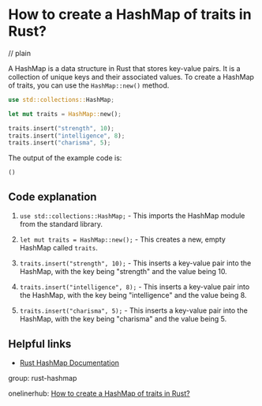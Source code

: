 # How to create a HashMap of traits in Rust?
// plain

A HashMap is a data structure in Rust that stores key-value pairs. It is a collection of unique keys and their associated values. To create a HashMap of traits, you can use the `HashMap::new()` method.

```rust
use std::collections::HashMap;

let mut traits = HashMap::new();

traits.insert("strength", 10);
traits.insert("intelligence", 8);
traits.insert("charisma", 5);
```

The output of the example code is:
```
()
```

## Code explanation


1. `use std::collections::HashMap;` - This imports the HashMap module from the standard library.

2. `let mut traits = HashMap::new();` - This creates a new, empty HashMap called `traits`.

3. `traits.insert("strength", 10);` - This inserts a key-value pair into the HashMap, with the key being "strength" and the value being 10.

4. `traits.insert("intelligence", 8);` - This inserts a key-value pair into the HashMap, with the key being "intelligence" and the value being 8.

5. `traits.insert("charisma", 5);` - This inserts a key-value pair into the HashMap, with the key being "charisma" and the value being 5.

## Helpful links

- [Rust HashMap Documentation](https://doc.rust-lang.org/std/collections/struct.HashMap.html)

group: rust-hashmap

onelinerhub: [How to create a HashMap of traits in Rust?](https://onelinerhub.com/rust/how-to-create-a-hashmap-of-traits-in-rust)